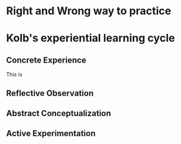 

# Right and Wrong way to practice


# Kolb's  experiential learning cycle

## Concrete Experience

This is 

## Reflective Observation

## Abstract Conceptualization

## Active Experimentation